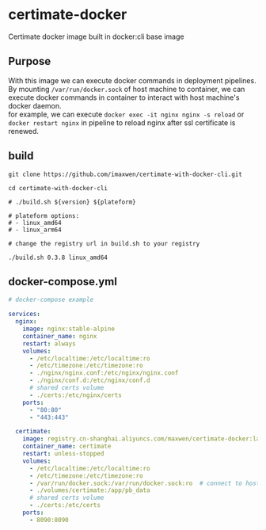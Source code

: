 # certimate-docker

Certimate docker image built in docker:cli base image


## Purpose
With this image we can execute docker commands in deployment pipelines.   
By mounting `/var/run/docker.sock` of host machine to container, we can execute docker commands in container to interact with host machine's docker daemon.   
for example, we can execute `docker exec -it nginx nginx -s reload` or `docker restart nginx` in pipeline to reload nginx after ssl certificate is renewed.

## build
```shell
git clone https://github.com/imaxwen/certimate-with-docker-cli.git

cd certimate-with-docker-cli

# ./build.sh ${version} ${plateform}

# plateform options: 
# - linux_amd64
# - linux_arm64

# change the registry url in build.sh to your registry

./build.sh 0.3.8 linux_amd64

```

## docker-compose.yml
```yaml
# docker-compose example

services:
  nginx:
    image: nginx:stable-alpine
    container_name: nginx
    restart: always
    volumes: 
      - /etc/localtime:/etc/localtime:ro
      - /etc/timezone:/etc/timezone:ro
      - ./nginx/nginx.conf:/etc/nginx/nginx.conf
      - ./nginx/conf.d:/etc/nginx/conf.d
      # shared certs volume
      - ./certs:/etc/nginx/certs
    ports:
      - "80:80"
      - "443:443"

  certimate:
    image: registry.cn-shanghai.aliyuncs.com/maxwen/certimate-docker:latest
    container_name: certimate
    restart: unless-stopped
    volumes:
      - /etc/localtime:/etc/localtime:ro
      - /etc/timezone:/etc/timezone:ro
      - /var/run/docker.sock:/var/run/docker.sock:ro  # connect to host docker daemon
      - ./volumes/certimate:/app/pb_data
      # shared certs volume
      - ./certs:/etc/certs
    ports:
      - 8090:8090

```


